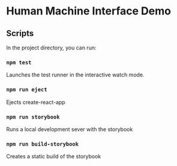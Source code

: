 # Human Machine Interface Demo

## Scripts

In the project directory, you can run:

### `npm test`

Launches the test runner in the interactive watch mode.

### `npm run eject`

Ejects create-react-app

### `npm run storybook`

Runs a local development sever with the storybook

### `npm run build-storybook`

Creates a static build of the storybook